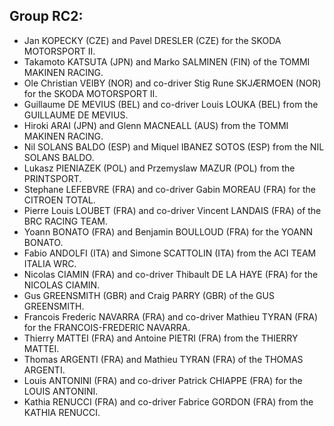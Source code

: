 ## Group RC2:


- Jan KOPECKY (CZE) and Pavel DRESLER (CZE) for the SKODA MOTORSPORT II.
- Takamoto KATSUTA (JPN) and Marko SALMINEN (FIN) of the TOMMI MAKINEN RACING.
- Ole Christian VEIBY (NOR) and co-driver Stig Rune SKJÆRMOEN (NOR) for the SKODA MOTORSPORT II.
- Guillaume DE MEVIUS (BEL) and co-driver Louis LOUKA (BEL) from the GUILLAUME DE MEVIUS.
- Hiroki ARAI (JPN) and Glenn MACNEALL (AUS) from the TOMMI MAKINEN RACING.
- Nil SOLANS BALDO (ESP) and Miquel IBANEZ SOTOS (ESP) from the NIL SOLANS BALDO.
- Lukasz PIENIAZEK (POL) and Przemyslaw MAZUR (POL) from the PRINTSPORT.
- Stephane LEFEBVRE (FRA) and co-driver Gabin MOREAU (FRA) for the CITROEN TOTAL.
- Pierre Louis LOUBET (FRA) and co-driver Vincent LANDAIS (FRA) of the BRC RACING TEAM.
- Yoann BONATO (FRA) and Benjamin BOULLOUD (FRA) for the YOANN BONATO.
- Fabio ANDOLFI (ITA) and Simone SCATTOLIN (ITA) from the ACI TEAM ITALIA WRC.
- Nicolas CIAMIN (FRA) and co-driver Thibault DE LA HAYE (FRA) for the NICOLAS CIAMIN.
- Gus GREENSMITH (GBR) and Craig PARRY (GBR) of the GUS GREENSMITH.
- Francois Frederic NAVARRA (FRA) and co-driver Mathieu TYRAN (FRA) for the FRANCOIS-FREDERIC NAVARRA.
- Thierry MATTEI (FRA) and Antoine PIETRI (FRA) from the THIERRY MATTEI.
- Thomas ARGENTI (FRA) and Mathieu TYRAN (FRA) of the THOMAS ARGENTI.
- Louis ANTONINI (FRA) and co-driver Patrick CHIAPPE (FRA) for the LOUIS ANTONINI.
- Kathia RENUCCI (FRA) and co-driver Fabrice GORDON (FRA) from the KATHIA RENUCCI.